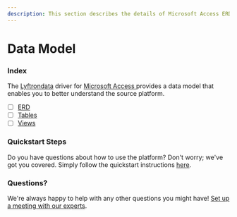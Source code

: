 ```yaml
---
description: This section describes the details of Microsoft Access ERD, Tables, and Views.
---
```


# Data Model

### Index

The  [Lyftrondata](https://www.lyftrondata.com/) driver for [Microsoft Access](https://www.lyftrondata.com/integration/microsoft-access/)[ ](https://www.lyftrondata.com/integration/microsoft-access/)provides a data model that enables you to better understand the source platform.

* [ ] [ERD](../../../technology-analytics/microsoft-access/data-model/erd.md)
* [ ] [Tables](../../../technology-analytics/microsoft-access/data-model/tables.md)
* [ ] [Views](../../../technology-analytics/microsoft-access/data-model/views.md)

### Quickstart Steps

Do you have questions about how to use the platform? Don't worry; we've got you covered. Simply follow the quickstart instructions [here](../../../../quickstart-steps.md).

### Questions? <a href="#questions" id="questions"></a>

We're always happy to help with any other questions you might have! [Set up a meeting with our experts](https://www.lyftrondata.com/book-a-meeting/).

